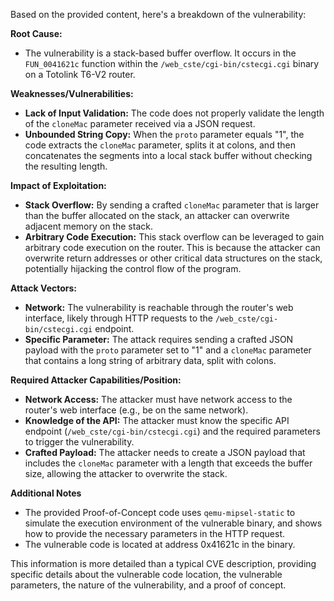 Based on the provided content, here's a breakdown of the vulnerability:

**Root Cause:**

*   The vulnerability is a stack-based buffer overflow. It occurs in the `FUN_0041621c` function within the `/web_cste/cgi-bin/cstecgi.cgi` binary on a Totolink T6-V2 router.

**Weaknesses/Vulnerabilities:**

*   **Lack of Input Validation:** The code does not properly validate the length of the `cloneMac` parameter received via a JSON request.
*   **Unbounded String Copy:** When the `proto` parameter equals "1", the code extracts the `cloneMac` parameter, splits it at colons, and then concatenates the segments into a local stack buffer without checking the resulting length.

**Impact of Exploitation:**

*   **Stack Overflow:** By sending a crafted `cloneMac` parameter that is larger than the buffer allocated on the stack, an attacker can overwrite adjacent memory on the stack.
*   **Arbitrary Code Execution:** This stack overflow can be leveraged to gain arbitrary code execution on the router. This is because the attacker can overwrite return addresses or other critical data structures on the stack, potentially hijacking the control flow of the program.

**Attack Vectors:**

*   **Network:** The vulnerability is reachable through the router's web interface, likely through HTTP requests to the `/web_cste/cgi-bin/cstecgi.cgi` endpoint.
*   **Specific Parameter:**  The attack requires sending a crafted JSON payload with the `proto` parameter set to "1" and a `cloneMac` parameter that contains a long string of arbitrary data, split with colons.

**Required Attacker Capabilities/Position:**

*   **Network Access:** The attacker must have network access to the router's web interface (e.g., be on the same network).
*   **Knowledge of the API:** The attacker must know the specific API endpoint (`/web_cste/cgi-bin/cstecgi.cgi`) and the required parameters to trigger the vulnerability.
*   **Crafted Payload:** The attacker needs to create a JSON payload that includes the `cloneMac` parameter with a length that exceeds the buffer size, allowing the attacker to overwrite the stack.

**Additional Notes**
* The provided Proof-of-Concept code uses `qemu-mipsel-static` to simulate the execution environment of the vulnerable binary, and shows how to provide the necessary parameters in the HTTP request.
* The vulnerable code is located at address 0x41621c in the binary.

This information is more detailed than a typical CVE description, providing specific details about the vulnerable code location, the vulnerable parameters, the nature of the vulnerability, and a proof of concept.